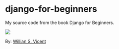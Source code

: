# django-for-beginners
My source code from the book Django for Beginners.

<img src="https://kbimages1-a.akamaihd.net/ab6f41c1-9625-4ff1-a4ee-182106055cdf/353/569/90/False/django-for-beginners-1.jpg">

By: <a href="https://github.com/wsvincent">Willian S. Vicent</a>